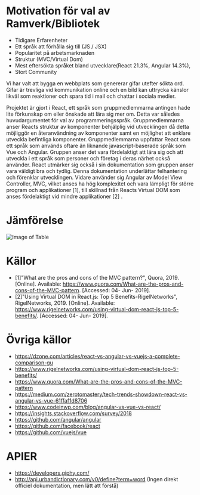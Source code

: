 # Motivation för val av Ramverk/Bibliotek

* Tidigare Erfarenheter
* Ett språk att förhålla sig till (JS / JSX)
* Popularitet på arbetsmarknaden
* Struktur (MVC/Virtual Dom)
* Mest eftersökta språket bland utvecklare(React 21.3%, Angular 14.3%),
* Stort Community


Vi har valt att bygga en webbplats som genererar gifar utefter sökta ord.
Gifar är trevliga vid kommunikation online och en bild kan uttrycka känslor likväl som reaktioner och spara tid i mail och chattar i sociala medier.

Projektet är gjort i React, ett språk som gruppmedlemmarna antingen hade lite förkunskap om eller önskade att lära sig mer om. Detta var således huvudargumentet för val av programmeringsspråk. Gruppmedlemmarna anser Reacts struktur av komponenter behjälplig vid utvecklingen då detta möjliggör en återanvändning av komponenter samt en möjlighet att enklare utveckla befintliga komponenter. Gruppmedlemmarna uppfattar React som ett språk som används oftare än liknande javascript-baserade språk som Vue och Angular. Gruppen anser det vara fördelaktigt att lära sig och att utveckla i ett språk som personer och företag i deras närhet också använder. React utmärker sig också i sin dokumentation som gruppen anser vara väldigt bra och tydlig. Denna dokumentation underlättar felhantering och förenklar utvecklingen. Vidare använder sig Angular av Model View Controller, MVC, vilket anses ha hög komplexitet och vara lämpligt för större program och applikationer [1], till skillnad från Reacts Virtual DOM som anses fördelaktigt vid mindre applikationer [2] .


# Jämförelse
![Image of Table](https://i.imgur.com/YwotA6Q.png)



# Källor
* [1]"What are the pros and cons of the MVC pattern?", Quora, 2019. [Online]. Available: https://www.quora.com/What-are-the-pros-and-cons-of-the-MVC-pattern. [Accessed: 04- Jun- 2019].
* [2]"Using Virtual DOM in React.js: Top 5 Benefits-RigelNetworks", RigelNetworks, 2019. [Online]. Available: https://www.rigelnetworks.com/using-virtual-dom-react-js-top-5-benefits/. [Accessed: 04- Jun- 2019].

# Övriga källor 
* https://dzone.com/articles/react-vs-angular-vs-vuejs-a-complete-comparison-gu
* https://www.rigelnetworks.com/using-virtual-dom-react-js-top-5-benefits/
* https://www.quora.com/What-are-the-pros-and-cons-of-the-MVC-pattern
* https://medium.com/zerotomastery/tech-trends-showdown-react-vs-angular-vs-vue-61ffaf1d8706
* https://www.codeinwp.com/blog/angular-vs-vue-vs-react/
* https://insights.stackoverflow.com/survey/2018
* https://github.com/angular/angular
* https://github.com/facebook/react
* https://github.com/vuejs/vue

# APIER
* https://developers.giphy.com/
* http://api.urbandictionary.com/v0/define?term=word (Ingen direkt officiel dokumentation, men lätt att förstå)

